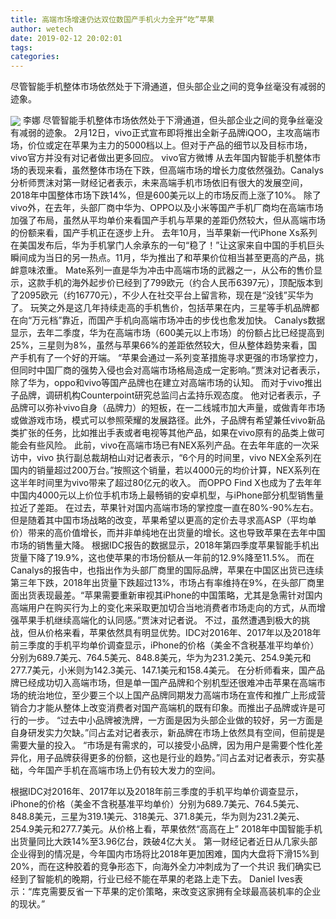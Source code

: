 ```yaml
---
title: 高端市场增速仍达双位数国产手机火力全开“吃”苹果
author: wetech
date: 2019-02-12 20:02:01
tags: 
categories: 
---
```

尽管智能手机整体市场依然处于下滑通道，但头部企业之间的竞争丝毫没有减弱的迹象。
<!-- more -->
<img align="center" border="0" src="https://imgcdn.yicai.com/uppics/images/2019/02/78c17e73b490b91ca2bf180452fe9232.jpg" />
李娜
尽管智能手机整体市场依然处于下滑通道，但头部企业之间的竞争丝毫没有减弱的迹象。
2月12日，vivo正式宣布即将推出全新子品牌iQOO，主攻高端市场，价位或定在苹果为主力的5000档以上。但对于产品的细节以及目标市场，vivo官方并没有对记者做出更多回应。
vivo官方微博
从去年国内智能手机整体市场的表现来看，虽然整体市场在下跌，但高端市场的增长力度依然强劲。Canalys分析师贾沫对第一财经记者表示，未来高端手机市场依旧有很大的发展空间，2018年中国整体市场下跌14%，但是600美元以上的市场反而上涨了10%。
除了vivo外，在去年，头部厂商中华为、OPPO以及小米等国产手机厂商均在高端市场加强了布局，虽然从平均单价来看国产手机与苹果的差距仍然较大，但从高端市场的份额来看，国产手机正在逐步上升。
去年10月，当苹果新一代iPhone Xs系列在美国发布后，华为手机掌门人余承东的一句“稳了！”让这家来自中国的手机巨头瞬间成为当日的另一热点。11月，华为推出了和苹果价位相当甚至更高的产品，挑衅意味浓重。
Mate系列一直是华为冲击中高端市场的武器之一，从公布的售价显示，这款手机的海外起步价已经到了799欧元（约合人民币6397元），顶配版本到了2095欧元（约16770元），不少人在社交平台上留言称，现在是“没钱”买华为了。
玩笑之外是这几年持续走高的手机售价，包括苹果在内，三星等手机品牌都在向“万元档”靠近，而国产手机向高端市场冲击的步伐也愈发加快。
Canalys数据显示，去年二季度，华为在高端市场（600美元以上市场）的份额占比已经提高到25%，三星则为8%，虽然与苹果66%的差距依然较大，但从整体趋势来看，国产手机有了一个好的开端。
“苹果会通过一系列变革措施寻求更强的市场掌控力，但同时中国厂商的强势入侵也会对高端市场格局造成一定影响。”贾沫对记者表示，除了华为，oppo和vivo等国产品牌也在建立对高端市场的认知。
而对于vivo推出子品牌，调研机构Counterpoint研究总监闫占孟持乐观态度。
他对记者表示，子品牌可以弥补vivo自身（品牌力）的短板，在一二线城市加大声量，或做青年市场或做游戏市场，模式可以参照荣耀的发展路径。此外，子品牌有希望兼任vivo新品类扩张的任务，比如推出手表或者电视等其他产品，如果在vivo原有的品类上做可能会有些风险。
此前，vivo在高端市场已有NEX系列产品。在去年年底的一次采访中，vivo 执行副总裁胡柏山对记者表示，“6个月的时间里，vivo NEX全系列在国内的销量超过200万台。”按照这个销量，若以4000元的均价计算，NEX系列在这半年时间里为vivo带来了超过80亿元的收入。
而OPPO Find X也成为了去年年中国内4000元以上价位手机市场上最畅销的安卓机型，与iPhone部分机型销售量拉近了差距。
在过去，苹果针对国内高端市场的掌控度一直在80%-90%左右。但是随着其中国市场战略的改变，苹果希望以更高的定价去寻求高ASP（平均单价）带来的高价值增长，而并非单纯地在出货量的增长。这也导致苹果在去年中国市场的销售量大降。
根据IDC报告的数据显示，2018年第四季度苹果智能手机出货量下降了19.9%，这也使苹果的市场份额从一年前的12.9%降至11.5%。
而在Canalys的报告中，也指出作为头部厂商里的国际品牌，苹果在中国区出货已连续第三年下跌，2018年出货量下跌超过13%，市场占有率维持在9%，在头部厂商里面出货表现最差。“苹果需要重新审视其iPhone的中国策略，尤其是急需针对国内高端用户在购买行为上的变化来采取更加切合当地消费者市场走向的方式，从而增强苹果手机继续高端化的认同感。”贾沫对记者说。
不过，虽然遭遇到极大的挑战，但从价格来看，苹果依然具有明显优势。IDC对2016年、2017年以及2018年前三季度的手机平均单价调查显示，iPhone的价格（美金不含税基准平均单价）分别为689.7美元、764.5美元、848.8美元，华为为231.2美元、254.9美元和277.7美元，小米则为142.3美元、147.1美元和158.4美元。
在分析师看来，国产品牌已经成功切入高端市场，但是单一国产品牌和个别机型还很难冲击苹果在高端市场的统治地位，至少要三个以上国产品牌同期发力高端市场在宣传和推广上形成营销合力才能从整体上改变消费者对国产高端机的既有印象。而推出子品牌或许是可行的一步。
“过去中小品牌被洗牌，一方面是因为头部企业做的较好，另一方面是自身研发实力欠缺。”闫占孟对记者表示，新品牌在市场上依然具有空间，但前提是需要大量的投入。
“市场是有需求的，可以接受小品牌，因为用户是需要个性化差异化，用子品牌获得更多的份额，这也是行业的趋势。”闫占孟对记者表示，夯实基础，今年国产手机在高端市场上仍有较大发力的空间。
 
 
根据IDC对2016年、2017年以及2018年前三季度的手机平均单价调查显示，iPhone的价格（美金不含税基准平均单价）分别为689.7美元、764.5美元、848.8美元，三星为319.1美元、318美元、371.8美元，华为则为231.2美元、254.9美元和277.7美元。从价格上看，苹果依然“高高在上”
2018年中国智能手机出货量同比大跌14%至3.96亿台，跌破4亿大关。
第一财经记者近日从几家头部企业得到的情况是，今年国内市场将比2018年更加困难，国内大盘将下滑15%到20%，而在这种胶着的竞争形态下，向海外全力冲刺成为了一个共识
我们确实已经到了智能机的晚期，行业已经不能在苹果的老路上走下去。
Daniel Ives表示：“库克需要反省一下苹果的定价策略，来改变这家拥有全球最高装机率的企业的现状。”
